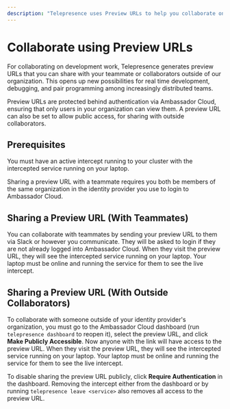 ```yaml
---
description: "Telepresence uses Preview URLs to help you collaborate on developing Kubernetes services with teammates."
---
```


# Collaborate using Preview URLs

For collaborating on development work, Telepresence generates preview URLs that you can share with your teammate or collaborators outside of our organization. This opens up new possibilities for real time development, debugging, and pair programming among increasingly distributed teams.

Preview URLs are protected behind authentication via Ambassador Cloud, ensuring that only users in your organization can view them.  A preview URL can also be set to allow public access, for sharing with outside collaborators.

## Prerequisites

You must have an active intercept running to your cluster with the intercepted service running on your laptop.

Sharing a preview URL with a teammate requires you both be members of the same organization in the identity provider you use to login to Ambassador Cloud.

## Sharing a Preview URL (With Teammates)

You can collaborate with teammates by sending your preview URL to them via Slack or however you communicate. They will be asked to login if they are not already logged into Ambassador Cloud. When they visit the preview URL, they will see the intercepted service running on your laptop. Your laptop must be online and running the service for them to see the live intercept.

## Sharing a Preview URL (With Outside Collaborators)

To collaborate with someone outside of your identity provider's organization, you must go to the Ambassador Cloud dashboard (run `telepresence dashboard` to reopen it), select the preview URL, and click **Make Publicly Accessible**.  Now anyone with the link will have access to the preview URL. When they visit the preview URL, they will see the intercepted service running on your laptop. Your laptop must be online and running the service for them to see the live intercept.

To disable sharing the preview URL publicly, click **Require Authentication** in the dashboard. Removing the intercept either from the dashboard or by running `telepresence leave <service>` also removes all access to the preview URL.